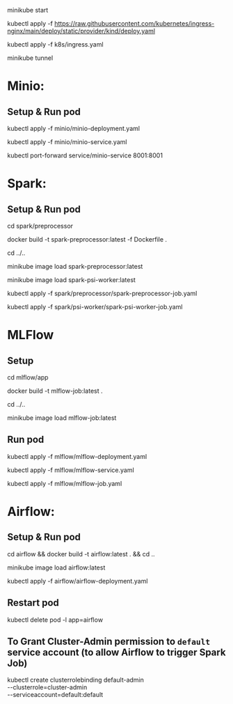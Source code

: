 minikube start

kubectl apply -f https://raw.githubusercontent.com/kubernetes/ingress-nginx/main/deploy/static/provider/kind/deploy.yaml

kubectl apply -f k8s/ingress.yaml

minikube tunnel

# Minio:
## Setup & Run pod
kubectl apply -f minio/minio-deployment.yaml

kubectl apply -f minio/minio-service.yaml

kubectl port-forward service/minio-service 8001:8001

# Spark:
## Setup & Run pod
cd spark/preprocessor

docker build -t spark-preprocessor:latest -f Dockerfile .

cd ../..

minikube image load spark-preprocessor:latest

minikube image load spark-psi-worker:latest

kubectl apply -f spark/preprocessor/spark-preprocessor-job.yaml

kubectl apply -f spark/psi-worker/spark-psi-worker-job.yaml

# MLFlow
## Setup
cd mlflow/app

docker build -t mlflow-job:latest .

cd ../..

minikube image load mlflow-job:latest
## Run pod
kubectl apply -f mlflow/mlflow-deployment.yaml

kubectl apply -f mlflow/mlflow-service.yaml

kubectl apply -f mlflow/mlflow-job.yaml

# Airflow:
## Setup & Run pod
cd airflow && docker build -t airflow:latest . && cd ..

minikube image load airflow:latest

kubectl apply -f airflow/airflow-deployment.yaml

## Restart pod
kubectl delete pod -l app=airflow

## To Grant Cluster-Admin permission to `default` service account (to allow Airflow to trigger Spark Job)
kubectl create clusterrolebinding default-admin \
  --clusterrole=cluster-admin \
  --serviceaccount=default:default
